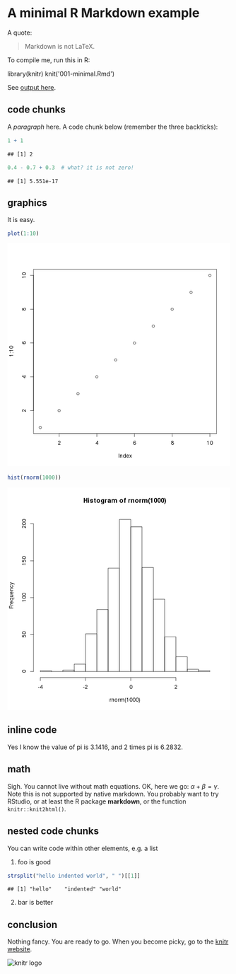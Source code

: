 
# A minimal R Markdown example

A quote:
  
  > Markdown is not LaTeX.

To compile me, run this in R:
  
  library(knitr)
knit('001-minimal.Rmd')

See [output here](https://github.com/yihui/knitr-examples/blob/master/001-minimal.md).

## code chunks

A _paragraph_ here. A code chunk below (remember the three backticks):
  
  
  ```r
  1 + 1
  ```
  
  ```
  ## [1] 2
  ```
  
  ```r
  0.4 - 0.7 + 0.3  # what? it is not zero!
  ```
  
  ```
  ## [1] 5.551e-17
  ```


## graphics

It is easy.


```r
plot(1:10)
```

![plot of chunk unnamed-chunk-2](figure/unnamed-chunk-21.png) 

```r
hist(rnorm(1000))
```

![plot of chunk unnamed-chunk-2](figure/unnamed-chunk-22.png) 


## inline code

Yes I know the value of pi is 3.1416, and 2 times pi is 6.2832.

## math

Sigh. You cannot live without math equations. OK, here we go: $\alpha+\beta=\gamma$. Note this is not supported by native markdown. You probably want to try RStudio, or at least the R package **markdown**, or the function `knitr::knit2html()`.

## nested code chunks

You can write code within other elements, e.g. a list

1. foo is good

```r
strsplit("hello indented world", " ")[[1]]
```

```
## [1] "hello"    "indented" "world"
```

2. bar is better

## conclusion

Nothing fancy. You are ready to go. When you become picky, go to the [knitr website](http://yihui.name/knitr/).

![knitr logo](http://yihui.name/knitr/images/knit-logo.png)
